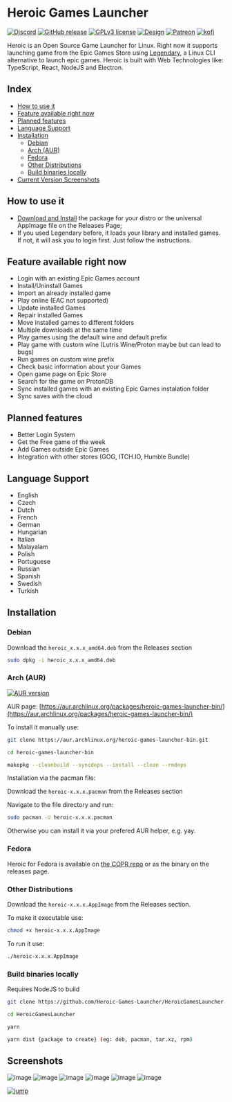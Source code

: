 # Heroic Games Launcher

[![Discord](https://img.shields.io/discord/812703221789097985.svg?label=&logo=discord&logoColor=ffffff&color=7389D8&labelColor=7389D8)](https://discord.gg/rHJ2uqdquK) [![GitHub release](https://img.shields.io/github/release/Heroic-Games-Launcher/HeroicGamesLauncher.svg?label=Release)](https://github.com/Heroic-Games-Launcher/HeroicGamesLauncher/releases/) [![GPLv3 license](https://img.shields.io/badge/License-GPLv3-blue.svg)](https://github.com/Heroic-Games-Launcher/HeroicGamesLauncher/blob/main/COPYING) [![Design](https://img.shields.io/badge/Design%20Research-Biliane%20Moreira-blue?style=flat&logo=data:image/svg%2bxml;base64,PHN2ZyB4bWxucz0iaHR0cDovL3d3dy53My5vcmcvMjAwMC9zdmciIGhlaWdodD0iMjRweCIgdmlld0JveD0iMCAwIDI0IDI0IiB3aWR0aD0iMjRweCIgZmlsbD0iI0ZGRkZGRiI+PHBhdGggZD0iTTAgMGgyNHYyNEgweiIgZmlsbD0ibm9uZSIvPjxwYXRoIGQ9Ik0xOCA0VjNjMC0uNTUtLjQ1LTEtMS0xSDVjLS41NSAwLTEgLjQ1LTEgMXY0YzAgLjU1LjQ1IDEgMSAxaDEyYy41NSAwIDEtLjQ1IDEtMVY2aDF2NEg5djExYzAgLjU1LjQ1IDEgMSAxaDJjLjU1IDAgMS0uNDUgMS0xdi05aDhWNGgtM3oiLz48L3N2Zz4=)](https://bilianemoreira.com/projects/heroic) [![Patreon](https://img.shields.io/endpoint.svg?url=https%3A%2F%2Fshieldsio-patreon.vercel.app%2Fapi%3Fusername%3Dheroicgameslauncher%26type%3Dpatrons&style=flat&label=Patreon)](https://patreon.com/heroicgameslauncher) [![kofi](https://img.shields.io/badge/Ko--Fi-Donate-orange?style=flat&logo=ko-fi)](https://ko-fi.com/flavioislima)


Heroic is an Open Source Game Launcher for Linux.
Right now it supports launching game from the Epic Games Store using [Legendary](https://github.com/derrod/legendary), a Linux CLI alternative to launch epic games.
Heroic is built with Web Technologies like: TypeScript, React, NodeJS and Electron.

## Index

- [How to use it](#how-to-use-it)
- [Feature available right now](#feature-available-right-now)
- [Planned features](#planned-features)
- [Language Support](#language-support)
- [Installation](#installation)
  - [Debian](#debian)
  - [Arch (AUR)](#arch-aur)
  - [Fedora](#fedora)
  - [Other Distributions](#other-distributions)
  - [Build binaries locally](#build-binaries-locally)
- [Current Version Screenshots](#screenshots)

## How to use it

- [Download and Install](#installation) the package for your distro or the universal AppImage file on the Releases Page;
- If you used Legendary before, it loads your library and installed games. If not, it will ask you to login first. Just follow the instructions.

## Feature available right now

- Login with an existing Epic Games account
- Install/Uninstall Games
- Import an already installed game
- Play online (EAC not supported)
- Update installed Games
- Repair installed Games
- Move installed games to different folders
- Multiple downloads at the same time
- Play games using the default wine and default prefix
- Play game with custom wine (Lutris Wine/Proton maybe but can lead to bugs)
- Run games on custom wine prefix
- Check basic information about your Games
- Open game page on Epic Store
- Search for the game on ProtonDB
- Sync installed games with an existing Epic Games instalation folder
- Sync saves with the cloud

## Planned features

- Better Login System
- Get the Free game of the week
- Add Games outside Epic Games
- Integration with other stores (GOG, ITCH.IO, Humble Bundle)

## Language Support

- English
- Czech
- Dutch
- French
- German
- Hungarian
- Italian
- Malayalam
- Polish
- Portuguese
- Russian
- Spanish
- Swedish
- Turkish

## Installation

### Debian

Download the `heroic_x.x.x_amd64.deb` from the Releases section

```bash
sudo dpkg -i heroic_x.x.x_amd64.deb
```

### Arch (AUR)

[![AUR version](https://img.shields.io/aur/version/heroic-games-launcher-bin?style=flat&label=AUR)](https://aur.archlinux.org/packages/heroic-games-launcher-bin/)

AUR page: [https://aur.archlinux.org/packages/heroic-games-launcher-bin/](https://aur.archlinux.org/packages/heroic-games-launcher-bin/)

To install it manually use:

```bash
git clone https://aur.archlinux.org/heroic-games-launcher-bin.git

cd heroic-games-launcher-bin

makepkg --cleanbuild --syncdeps --install --clean --rmdeps
```
Installation via the pacman file:

Download the `heroic-x.x.x.pacman` from the Releases section

Navigate to the file directory and run:

```bash
sudo pacman -U heroic-x.x.x.pacman
```

Otherwise you can install it via your prefered AUR helper, e.g. yay.

### Fedora

Heroic for Fedora is available on [the COPR repo](https://copr.fedorainfracloud.org/coprs/atim/heroic-games-launcher/) or as the binary on the releases page.

### Other Distributions

Download the `heroic-x.x.x.AppImage` from the Releases section.

To make it executable use:

```bash
chmod +x heroic-x.x.x.AppImage
```

To run it use:

```bash
./heroic-x.x.x.AppImage
```

### Build binaries locally

Requires NodeJS to build

```bash
git clone https://github.com/Heroic-Games-Launcher/HeroicGamesLauncher.git

cd HeroicGamesLauncher

yarn

yarn dist {package to create} (eg: deb, pacman, tar.xz, rpm)
```

## Screenshots

![image](https://user-images.githubusercontent.com/26871415/108600496-bcd0f980-7397-11eb-86d0-95e4f9aa6125.png)
![image](https://user-images.githubusercontent.com/26871415/108600444-898e6a80-7397-11eb-961e-b8ee5ad5e3a3.png)
![image](https://user-images.githubusercontent.com/26871415/108600533-f6096980-7397-11eb-8272-5105f75d92c8.png)
![image](https://user-images.githubusercontent.com/26871415/108600451-8eebb500-7397-11eb-966a-70849a589902.png)
![image](https://user-images.githubusercontent.com/26871415/108600462-a460df00-7397-11eb-8a42-cde5b9b2744c.png)
![image](https://user-images.githubusercontent.com/26871415/108600516-e2f69980-7397-11eb-8b96-513729859b86.png)

[![jump](https://img.shields.io/badge/Back%20to%20top-%20?style=flat&color=grey&logo=data:image/svg%2bxml;base64,PHN2ZyB4bWxucz0iaHR0cDovL3d3dy53My5vcmcvMjAwMC9zdmciIGhlaWdodD0iMjRweCIgdmlld0JveD0iMCAwIDI0IDI0IiB3aWR0aD0iMjRweCIgZmlsbD0iI0ZGRkZGRiI+PHBhdGggZD0iTTAgMGgyNHYyNEgwVjB6IiBmaWxsPSJub25lIi8+PHBhdGggZD0iTTQgMTJsMS40MSAxLjQxTDExIDcuODNWMjBoMlY3LjgzbDUuNTggNS41OUwyMCAxMmwtOC04LTggOHoiLz48L3N2Zz4=)](#heroic-games-launcher)

